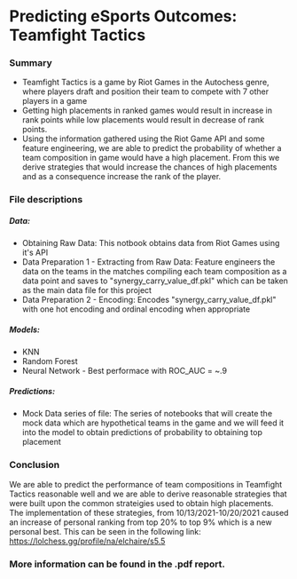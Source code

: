 # Predicting eSports Outcomes: Teamfight Tactics

### Summary
- Teamfight Tactics is a game by Riot Games in the Autochess genre, where players draft and position their team to compete with 7 other players in a game
- Getting high placements in ranked games would result in increase in rank points while low placements would result in decrease of rank points.
- Using the information gathered using the Riot Game API and some feature engineering, we are able to predict the probability of whether a team composition in game would have a high placement. From this we derive strategies that would increase the chances of high placements and as a consequence increase the rank of the player. 

### File descriptions
##### Data:
- Obtaining Raw Data: This notbook obtains data from Riot Games using it's API
- Data Preparation 1 - Extracting from Raw Data: Feature engineers the data on the teams in the matches compiling each team composition as a data point and saves to "synergy_carry_value_df.pkl" which can be taken as the main data file for this project
- Data Preparation 2 - Encoding: Encodes "synergy_carry_value_df.pkl" with one hot encoding and ordinal encoding when appropriate

##### Models:
- KNN
- Random Forest
- Neural Network - Best performace with ROC_AUC = ~.9

##### Predictions:
- Mock Data series of file: The series of notebooks that will create the mock data which are hypothetical teams in the game and we will feed it into the model to obtain predictions of probability to obtaining top placement

### Conclusion
We are able to predict the performance of team compositions in Teamfight Tactics reasonable well and we are able to derive reasonable strategies that were built upon the common strateigies used to obtain high placements. The implementation of these strategies, from 10/13/2021-10/20/2021 caused an increase of personal ranking from top 20% to top 9% which is a new personal best. This can be seen in the following link: https://lolchess.gg/profile/na/elchaire/s5.5

### More information can be found in the .pdf report.